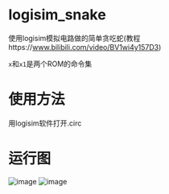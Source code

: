 # logisim_snake
使用logisim模拟电路做的简单贪吃蛇(教程https://www.bilibili.com/video/BV1wi4y157D3)

`x`和`x1`是两个ROM的命令集

# 使用方法
用logisim软件打开.circ

# 运行图
![image](https://user-images.githubusercontent.com/35139537/111905106-0a1eb480-8a85-11eb-93c1-cda839da5f24.png)
![image](https://user-images.githubusercontent.com/35139537/111905177-5964e500-8a85-11eb-9dd6-a2464ef6f8ac.png)
